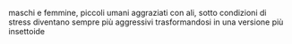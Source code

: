  maschi e femmine, piccoli umani aggraziati con ali, sotto condizioni di stress diventano sempre più aggressivi trasformandosi in una versione più insettoide

 
